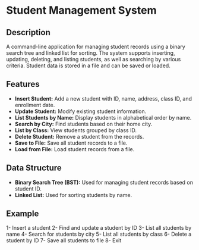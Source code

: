 # Student Management System

## Description
A command-line application for managing student records using a binary search tree and linked list for sorting. The system supports inserting, updating, deleting, and listing students, as well as searching by various criteria. Student data is stored in a file and can be saved or loaded.

## Features
- **Insert Student:** Add a new student with ID, name, address, class ID, and enrollment date.
- **Update Student:** Modify existing student information.
- **List Students by Name:** Display students in alphabetical order by name.
- **Search by City:** Find students based on their home city.
- **List by Class:** View students grouped by class ID.
- **Delete Student:** Remove a student from the records.
- **Save to File:** Save all student records to a file.
- **Load from File:** Load student records from a file.

## Data Structure
- **Binary Search Tree (BST):** Used for managing student records based on student ID.
- **Linked List:** Used for sorting students by name.

## Example
1- Insert a student
2- Find and update a student by ID
3- List all students by name
4- Search for students by city
5- List all students by class
6- Delete a student by ID
7- Save all students to file
8- Exit
